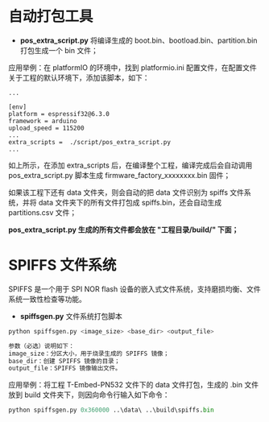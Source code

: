 
# 自动打包工具

- **pos_extra_script.py** 将编译生成的 boot.bin、bootload.bin、partition.bin 打包生成一个 bin 文件；

应用举例：在 platformIO 的环境中，找到 platformio.ini 配置文件，在配置文件关于工程的默认环境下，添加该脚本，如下：

~~~
...

[env]
platform = espressif32@6.3.0
framework = arduino
upload_speed = 115200
...
extra_scripts =  ./script/pos_extra_script.py
...
~~~

如上所示，在添加 extra_scripts 后，在编译整个工程，编译完成后会自动调用 pos_extra_script.py 脚本生成 firmware_factory_xxxxxxxx.bin 固件；

如果该工程下还有 data 文件夹，则会自动的把 data 文件识别为 spiffs 文件系统，并将 data 文件夹下的所有文件打包成 spiffs.bin，还会自动生成 partitions.csv 文件；

**pos_extra_script.py 生成的所有文件都会放在 "工程目录/build/" 下面；**


# SPIFFS 文件系统

SPIFFS 是一个用于 SPI NOR flash 设备的嵌入式文件系统，支持磨损均衡、文件系统一致性检查等功能。

- **spiffsgen.py** 文件系统打包脚本

~~~ python
python spiffsgen.py <image_size> <base_dir> <output_file>

参数（必选）说明如下：
image_size：分区大小，用于烧录生成的 SPIFFS 镜像；
base_dir：创建 SPIFFS 镜像的目录；
output_file：SPIFFS 镜像输出文件。
~~~

应用举例：将工程 T-Embed-PN532 文件下的 data 文件打包，生成的 .bin 文件放到 build 文件夹下，则因向命令行输入如下命令：

~~~ python
python spiffsgen.py 0x360000 ..\data\ ..\build\spiffs.bin
~~~

